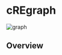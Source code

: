 # cREgraph
![graph](https://github.com/Ruoyun-W/cREgraph/assets/87666536/005e65f1-2d15-4b73-a4dd-e1da93edecd9)


## Overview 
